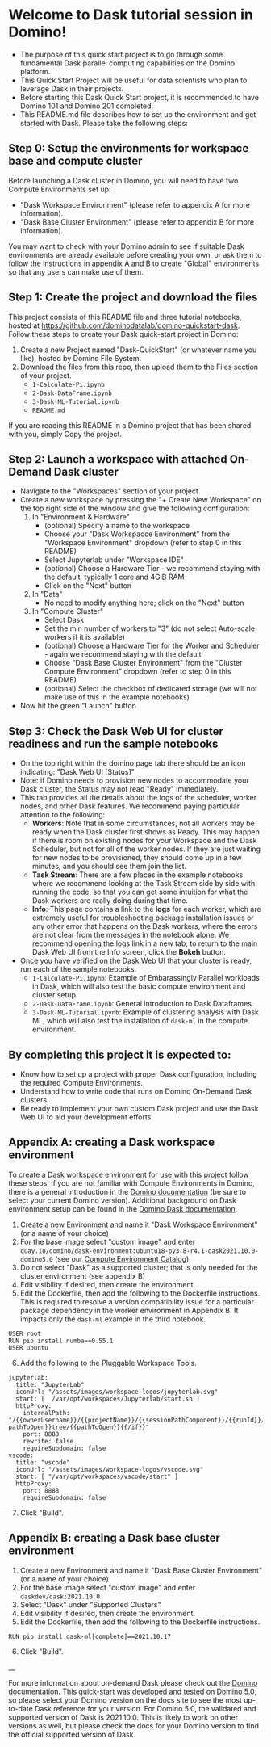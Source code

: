 # Welcome to Dask tutorial session in Domino!

- The purpose of this quick start project is to go through some fundamental Dask parallel computing capabilities on the Domino platform.
- This Quick Start Project will be useful for data scientists who plan to leverage Dask in their projects.
- Before starting this Dask Quick Start project, it is recommended to have Domino 101 and Domino 201 completed.
- This README.md file describes how to set up the environment and get started with Dask. Please take the following steps:

## Step 0: Setup the environments for workspace base and compute cluster

Before launching a Dask cluster in Domino, you will need to have two Compute Environments set up:
- "Dask Workspace Environment" (please refer to appendix A for more information).
- "Dask Base Cluster Environment" (please refer to appendix B for more information).

You may want to check with your Domino admin to see if suitable Dask environments are already available before creating your own, or ask them to follow the instructions in appendix A and B to create "Global" environments so that any users can make use of them.

## Step 1: Create the project and download the files 

This project consists of this README file and three tutorial notebooks, hosted at https://github.com/dominodatalab/domino-quickstart-dask. Follow these steps to create your Dask quick-start project in Domino:
1. Create a new Project named "Dask-QuickStart" (or whatever name you like), hosted by Domino File System.
2. Download the files from this repo, then upload them to the Files section of your project.
    - `1-Calculate-Pi.ipynb`
    - `2-Dask-DataFrame.ipynb`
    - `3-Dask-ML-Tutorial.ipynb`
    - `README.md`

If you are reading this README in a Domino project that has been shared with you, simply Copy the project.

## Step 2: Launch a workspace with attached On-Demand Dask cluster

- Navigate to the "Workspaces" section of your project
- Create a new workspace by pressing the "+ Create New Workspace" on the top right side of the window and give the following configuration:
  1. In "Environment & Hardware" 
      - (optional) Specify a name to the workspace
      - Choose your "Dask Workspacce Environment" from the "Workspace Environment" dropdown (refer to step 0 in this README)
      - Select Jupyterlab under "Workspace IDE"
      - (optional) Choose a Hardware Tier - we recommend staying with the default, typically 1 core and 4GiB RAM
      - Click on the "Next" button
  2. In "Data"
      - No need to modify anything here; click on the "Next" button
  3. In "Compute Cluster"
      - Select Dask
      - Set the min number of workers to "3" (do not select Auto-scale workers if it is available)
      - (optional) Choose a Hardware Tier for the Worker and Scheduler - again we recommend staying with the default
      - Choose "Dask Base Cluster Environment" from the "Cluster Compute Environment" dropdown (refer to step 0 in this README)
      - (optional) Select the checkbox of dedicated storage (we will not make use of this in the example notebooks)
- Now hit the green "Launch" button

    
## Step 3: Check the Dask Web UI for cluster readiness and run the sample notebooks

- On the top right within the domino page tab there should be an icon indicating: "Dask Web UI [Status]"
- Note: if Domino needs to provision new nodes to accommodate your Dask cluster, the Status may not read "Ready" immediately.
- This tab provides all the details about the logs of the scheduler, worker nodes, and other Dask features. We recommend paying particular attention to the following:
  - **Workers**: Note that in some circumstances, not all workers may be ready when the Dask cluster first shows as Ready. This may happen if there is room on existing nodes for your Workspace and the Dask Scheduler, but not for all of the worker nodes. If they are just waiting for new nodes to be provisioned, they should come up in a few minutes, and you should see them join the list.
  - **Task Stream**: There are a few places in the example notebooks where we recommend looking at the Task Stream side by side with running the code, so that you can get some intuition for what the Dask workers are really doing during that time.
  - **Info**: This page contains a link to the **logs** for each worker, which are extremely useful for troubleshooting package installation issues or any other error that happens on the Dask workers, where the errors are not clear from the messages in the notebook alone. We recommend opening the logs link in a new tab; to return to the main Dask Web UI from the Info screen, click the **Bokeh** button.
- Once you have verified on the Dask Web UI that your cluster is ready, run each of the sample notebooks.
  - `1-Calculate-Pi.ipynb`: Example of Embarassingly Parallel workloads in Dask, which will also test the basic compute environment and cluster setup.
  - `2-Dask-DataFrame.ipynb`: General introduction to Dask Dataframes.
  - `3-Dask-ML-Tutorial.ipynb`: Example of clustering analysis with Dask ML, which will also test the installation of `dask-ml` in the compute environment.

## By completing this project it is expected to:

- Know how to set up a project with proper Dask configuration, including the required Compute Environments.
- Understand how to write code that runs on Domino On-Demand Dask clusters.
- Be ready to implement your own custom Dask project and use the Dask Web UI to aid your development efforts.

## Appendix A: creating a Dask workspace environment

To create a Dask workspace environment for use with this project follow these steps.
If you are not familiar with Compute Environments in Domino, there is a general introduction in the [Domino documentation](https://docs.dominodatalab.com/en/5.0/reference/environments/index.html) (be sure to select your current Domino version).
Additional background on Dask environment setup can be found in the [Domino Dask documentation](https://docs.dominodatalab.com/en/5.0/reference/dask/Configuring_prerequisites.html).

1. Create a new Environment and name it "Dask Workspace Environment" (or a name of your choice)
2. For the base image select "custom image" and enter `quay.io/domino/dask-environment:ubuntu18-py3.8-r4.1-dask2021.10.0-domino5.0` (see our [Compute Environment Catalog](https://docs.dominodatalab.com/en/5.0/ecosystem.html#compute-environment-catalog))
3. Do not select "Dask" as a supported cluster; that is only needed for the cluster environment (see appendix B)
4. Edit visibility if desired, then create the environment.
5. Edit the Dockerfile, then add the following to the Dockerfile instructions. This is required to resolve a version compatibility issue for a particular package dependency in the worker environment in Appendix B. It impacts only the `dask-ml` example in the third notebook.

```
USER root
RUN pip install numba==0.55.1
USER ubuntu
```

6. Add the following to the Pluggable Workspace Tools.

```
jupyterlab:
  title: "JupyterLab"
  iconUrl: "/assets/images/workspace-logos/jupyterlab.svg"
  start: [  /var/opt/workspaces/Jupyterlab/start.sh ]
  httpProxy:
    internalPath: "/{{ownerUsername}}/{{projectName}}/{{sessionPathComponent}}/{{runId}}/{{#if pathToOpen}}tree/{{pathToOpen}}{{/if}}"
    port: 8888
    rewrite: false
    requireSubdomain: false
vscode:
  title: "vscode"
  iconUrl: "/assets/images/workspace-logos/vscode.svg"
  start: [ "/var/opt/workspaces/vscode/start" ]
  httpProxy:
    port: 8888
    requireSubdomain: false
```

7. Click "Build".

## Appendix B: creating a Dask base cluster environment

1. Create a new Environment and name it "Dask Base Cluster Environment" (or a name of your choice)
2. For the base image select "custom image" and enter `daskdev/dask:2021.10.0`
3. Select "Dask" under "Supported Clusters"
4. Edit visibility if desired, then create the environment.
5. Edit the Dockerfile, then add the following to the Dockerfile instructions. 

```
RUN pip install dask-ml[complete]==2021.10.17
```

6. Click "Build".

__

For more information about on-demand Dask please check out the [Domino documentation](https://docs.dominodatalab.com/en/5.0.1/reference/dask/On_demand_dask_overview.html).
This quick-start was developed and tested on Domino 5.0, so please select your Domino version on the docs site to see the most up-to-date Dask reference for your version.
For Domino 5.0, the validated and supported version of Dask is 2021.10.0. This is likely to work on other versions as well, but please check the docs for your Domino version to find the official supported version of Dask.
